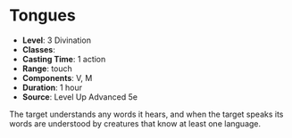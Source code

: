 # Tongues

- **Level**: 3 Divination
- **Classes**: 
- **Casting Time**: 1 action
- **Range**: touch
- **Components**: V, M
- **Duration**: 1 hour
- **Source**: Level Up Advanced 5e

The target understands any words it hears, and when the target speaks its words are understood by creatures that know at least one language.

